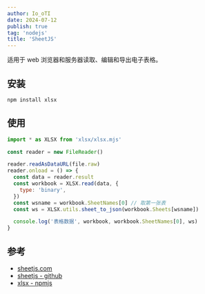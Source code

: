 ```yaml
---
author: Io_oTI
date: 2024-07-12
publish: true
tag: 'nodejs'
title: 'SheetJS'
---
```


适用于 web 浏览器和服务器读取、编辑和导出电子表格。

## 安装

```bash
npm install xlsx
```

## 使用

```javascript
import * as XLSX from 'xlsx/xlsx.mjs'

const reader = new FileReader()

reader.readAsDataURL(file.raw)
reader.onload = () => {
  const data = reader.result
  const workbook = XLSX.read(data, {
    type: 'binary',
  })
  const wsname = workbook.SheetNames[0] // 取第一张表
  const ws = XLSX.utils.sheet_to_json(workbook.Sheets[wsname])

  console.log('表格数据', workbook, workbook.SheetNames[0], ws)
}
```

## 参考

- [sheetjs.com](https://sheetjs.com/)
- [sheetjs - github](https://github.com/SheetJS/sheetjs)
- [xlsx - npmjs](https://www.npmjs.com/package/xlsx)
